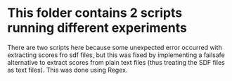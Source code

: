 # This folder contains 2 scripts running different experiments

There are two scripts here because some unexpected error occurred with extracting scores fro sdf files, but this was fixed by implementing a failsafe alternative to extract scores from plain text files (thus treating the SDF files as text files). This was done using Regex.

